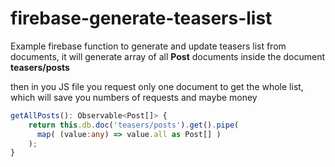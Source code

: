 # firebase-generate-teasers-list
Example firebase function to generate and update teasers list from documents,
it will generate array of all __Post__ documents inside the document __teasers/posts__

then in you JS file you request only one document to get the whole list, which will save you
numbers of requests and maybe money

```typescript
getAllPosts(): Observable<Post[]> {
    return this.db.doc('teasers/posts').get().pipe(
      map( (value:any) => value.all as Post[] )
    );
}
```

